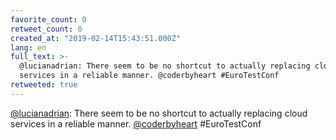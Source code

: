```yaml
---
favorite_count: 0
retweet_count: 0
created_at: "2019-02-14T15:43:51.000Z"
lang: en
full_text: >-
  @lucianadrian: There seem to be no shortcut to actually replacing cloud
  services in a reliable manner. @coderbyheart #EuroTestConf
retweeted: true
---
```


[@lucianadrian](https://twitter.com/lucianadrian): There seem to be no shortcut
to actually replacing cloud services in a reliable manner.
[@coderbyheart](https://twitter.com/coderbyheart) #EuroTestConf
